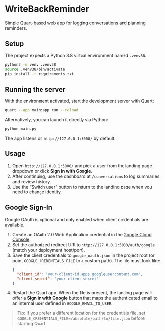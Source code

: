 # WriteBackReminder

Simple Quart-based web app for logging conversations and planning reminders.

## Setup

The project expects a Python 3.8 virtual environment named `.venv38`.

```bash
python3 -m venv .venv38
source .venv38/bin/activate
pip install -r requirements.txt
```

## Running the server

With the environment activated, start the development server with Quart:

```bash
quart --app main:app run --reload
```

Alternatively, you can launch it directly via Python:

```bash
python main.py
```

The app listens on `http://127.0.0.1:5000/` by default.

## Usage

1. Open `http://127.0.0.1:5000/` and pick a user from the landing page dropdown or click **Sign in with Google**.
2. After continuing, use the dashboard at `/conversations` to log summaries and review history.
3. Use the “Switch user” button to return to the landing page when you need to change identity.

## Google Sign-In

Google OAuth is optional and only enabled when client credentials are available.

1. Create an OAuth 2.0 Web Application credential in the [Google Cloud Console](https://console.cloud.google.com/).
2. Set the authorized redirect URI to `http://127.0.0.1:5000/auth/google` (match your deployment host/port).
3. Save the client credentials to `google_oauth.json` in the project root (or point `GOOGLE_CREDENTIALS_FILE` to a custom path). The file must look like:
   ```json
   {
     "client_id": "your-client-id.apps.googleusercontent.com",
     "client_secret": "your-client-secret"
   }
   ```
4. Restart the Quart app. When the file is present, the landing page will offer a **Sign in with Google** button that maps the authenticated email to an internal user defined in `GOOGLE_EMAIL_TO_USER`.

> Tip: If you prefer a different location for the credentials file, set `GOOGLE_CREDENTIALS_FILE=/absolute/path/to/file.json` before starting Quart.
